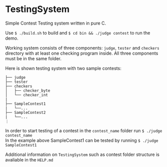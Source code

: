 # TestingSystem
Simple Contest Testing system written in pure C.

Use ```$ ./build.sh``` to build and ```$ cd bin && ./judge contest``` to run the demo.

Working system consists of three components: ```judge```, ```tester``` and ```checkers``` directory with at least one checking program inside. All three components must be in the same folder.

Here is shown testing system with two sample contests:
```
├── judge
├── tester
├── checkers
│   ├── checker_byte
│   └── checker_int
|
├── SampleContest1
|   └──...
├── SampleContest2
|   └──...
⋮
```
In order to start testing of a contest in the ```contest_name``` folder run ```$ ./judge contest_name```\
In the example above SampleContest1 can be tested by running ```$ ./judge SampleContest1```

Additional information on ```TestingSystem``` such as contest folder structure is avaliable in the ```HELP.md```
